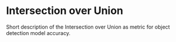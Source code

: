 # Intersection over Union

Short description of the Intersection over Union as metric for object detection model accuracy.
